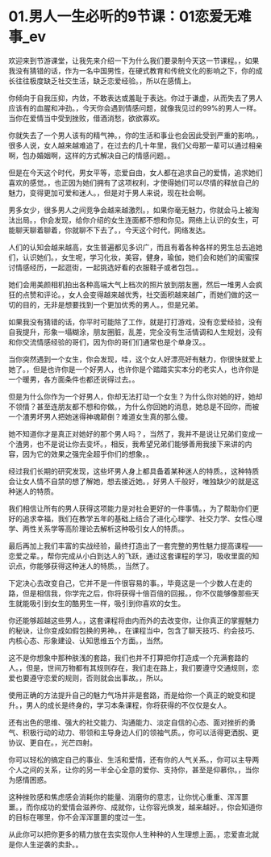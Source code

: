 # 01.男人一生必听的9节课：01恋爱无难事_ev

欢迎来到节游课堂，让我先来介绍一下为什么我们要录制今天这一节课程。，如果我没有猜错的话，作为一名中国男性，在硬式教育和传统文化的影响之下，你的成长往往极度缺乏社交生活，缺乏恋爱经验。，所以在感情上。

你倾向于自我压抑，内敛，不敢表达或羞耻于表达。你过于谦虚，从而失去了男人应该有的血腥和冲劲。，今天你会遇到情感问题，就像我见过的99%的男人一样。当你在爱情当中受到挫败，借酒消愁，欲欲寡欢。

你就失去了一个男人该有的精气神。，你的生活和事业也会因此受到严重的影响。，很多人说，女人越来越难追了，在过去的几十年里，我们父母那一辈可以通过相亲啊，包办婚姻啊，这样的方式解决自己的情感问题。。

但是在今天这个时代，男女平等，恋爱自由，女人都在追求自己的爱情，追求她们喜欢的感觉。，也正因为她们拥有了这项权利，才使得她们可以尽情的释放自己的魅力，变得更加可爱和迷人。，但是对于男人来说，现在社会啊。

男多女少，很多男人之间竞争会越来越激烈。，如果你毫无魅力，你就会马上被淘汰出局。，你会发现，给你介绍的女生连面都不想和你见。网络上认识的女生，可能聊天聊着聊着，你就聊不下去了。，今天这个时代，网络发达。

人们的认知会越来越高，女生普遍都见多识广，而且有着各种各样的男生总去追她们，认识她们。，女生呢，学习化妆，美容，健身，瑜伽，她们会和她们的闺蜜探讨情感经历，一起逛街，一起挑选好看的衣服鞋子或者包包。。

她们会用美颜相机拍出各种高端大气上档次的照片放到朋友圈，然后一堆男人会疯狂的点赞和评论。，女人会变得越来越优秀，社交面积越来越广，而她们做的这一切的目的，无非是想要找到一个更加优秀的男人。，但是兄弟。

如果我没有猜错的话，你平时可能除了工作，就是打打游戏，没有恋爱经验，没有自我提升，形象一塌糊涂，朋友圈脏，乱差，完全没有生活情调和人生规划，没有和你交流情感经验的哥们，因为你的哥们们通常也是个单身汉。。

当你突然遇到一个女生，你会发现，哇，这个女人好漂亮好有魅力，你很快就爱上她了。，但是也许你是一个好男人，也许你是个踏踏实实本分的老实人，也许你是一个暖男，各方面条件也都还说得过去。。

但是为什么你作为一个好男人，你却无法打动一个女生？为什么你对她的好，她却不领情？甚至连朋友都不想和你做。，为什么你回她的消息，她总是不回你，而被一个渣男坏男人把她迷得神魂颠倒？难道女生真的那么傻。

她不知道你才是真正对她好的那个男人吗？，当然了，我并不是说让兄弟们变成一个渣男，也不是说让你去变坏。，相反，我希望兄弟们能够善用我接下来讲的内容，因为它的效果之强完全超乎你们的想象。。

经过我们长期的研究发现，这些坏男人身上都具备着某种迷人的特质。，这种特质会让女人情不自禁的想了解她，想去接近她。，好男人千般好，唯独缺少的就是这种迷人的特质。

我们相信让所有的男人获得这项能力是对社会更好的一件事情。，为了帮助你们更好的追求幸福，我们在教学五年的基础上结合了进化心理学、社交力学、女性心理学、两性关系学等高阶理论去解析这种吸引女人的特质。。

最后再加上我们丰富的实战经验，最终打造出了一套完整的男性魅力提高课程——恋爱之辈。，帮你完成从小白到达人的飞跃，通过这套课程的学习，吸收里面的知识点，你能够获得这种迷人的特质。，当然了。

下定决心去改变自己，它并不是一件很容易的事。，毕竟这是一个少数人在走的路，但是相信我，你学完之后，你将获得十倍百倍的回报。，你不仅能够像那些天生就能吸引到女生的酷男生一样，吸引到你喜欢的女生。

你还能够超越这些男人。，这套课程将由内而外的去改变你，让你真正的掌握魅力的秘诀，让你变成如假包换的男神。，在课程当中，包含了聊天技巧、约会技巧、内核心态、形象建设、认知思维五个方面。，当然。

这不是你想象中那种肤浅的套路，我们也并不打算把你打造成一个充满套路的人。，但是，世间万物都有其规则存在，我们走在路上，我们要遵守交通规则，恋爱也要遵守恋爱的规则，否则就会出事故。，所以。

使用正确的方法提升自己的魅力气场并非是套路，而是给你一个真正的蛻变和提升。，男人的成长是终身的，学习本条课程，你将获得的不仅仅是女人。

还有出色的思维、强大的社交能力、沟通能力、淡定自信的心态、面对挫折的勇气、积极行动的动力、带领和主导身边人们的领袖气质。，你可以活得更洒脱、更协议、更自在。，光芒四射。

你可以轻松的搞定自己的事业、生活和爱情，还有你的人气关系。，你可以主导两个人之间的关系，让你的另一半全心全意的爱你、支持你，甚至是仰慕你。，当你为感情困惑。

这种挫败感和焦虑感会消耗你的能量、消磨你的意志，让你忧心重重、浑浑噩噩。，而你成功的爱情会滋养你、成就你，让你容光焕发，越来越好。，你会知道你的目标在哪里，你不会浑浑噩噩的度过一生。

从此你可以把你更多的精力放在去实现你人生种种的人生理想上面。，恋爱直北就是你人生逆袭的卖卦。。